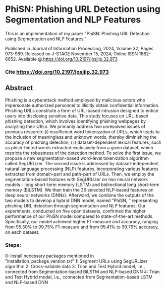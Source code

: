 # PhiSN: Phishing URL Detection using Segmentation and NLP Features
This is an implementation of my paper "PhiSN: Phishing URL Detection using Segmentation and NLP Features."

Published in Journal of Information Processing, 2024, Volume 32, Pages 973-989.
Released on J-STAGE November 15, 2024, Online ISSN 1882-6652.
Available @.https://doi.org/10.2197/ipsjjip.32.973
### Cite https://doi.org/10.2197/ipsjjip.32.973

## Abstract
Phishing is a cyberattack method employed by malicious actors who impersonate authorized personnel to illicitly obtain confidential information. Phishing URLs constitute a form of URL-based intrusion designed to entice users into disclosing sensitive data. This study focuses on URL-based phishing detection, which involves identifying phishing webpages by analyzing their URLs. We primarily address two unresolved issues of previous research: (i) insufficient word tokenization of URLs, which leads to the inclusion of meaningless and unknown words, thereby diminishing the accuracy of phishing detection, (ii) dataset-dependent lexical features, such as phish-hinted words extracted exclusively from a given dataset, which restricts the robustness of the detection method. To solve the first issue, we propose a new segmentation-based word-level tokenization algorithm called SegURLizer. The second issue is addressed by dataset-independent natural language processing (NLP) features, incorporating various features extracted from domain-part and path-part of URLs. Then, we employ the segmentation-based features with SegURLizer on two neural network models - long short-term memory (LSTM) and bidirectional long short-term memory (BiLSTM). We then train the 36 selected NLP-based features on deep neural networks (DNNs). Afterward, we combine the outputs of the two models to develop a hybrid DNN model, named “PhiSN, ” representing phishing URL detection through segmentation and NLP features. Our experiments, conducted on five open datasets, confirmed the higher performance of our PhiSN model compared to state-of-the-art methods. Specifically, our model achieved higher F1-measure and accuracy, ranging from 95.30% to 99.75% F1-measure and from 95.41% to 99.76% accuracy, on each dataset.

### Steps:
0: Install necessary packages mentioned in "installation_package_version.txt"
1: Segment URLs using SegURLizer algorithm
2: Cross-validate data
3: Trian and Test Hybrid model, i.e., connected from Segmentation-based BiLSTM and NLP-based DNN
4: Trian and Test Hybrid model, i.e., connected from Segmentation-based LSTM and NLP-based DNN